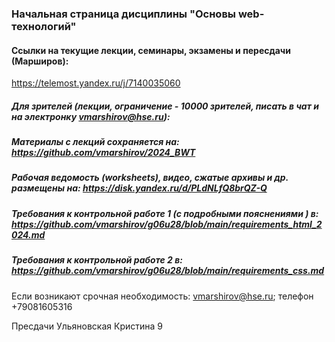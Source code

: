 ### Начальная страница дисциплины "Основы web-технологий"

#### Ссылки на текущие лекции, семинары, экзамены и пересдачи (Марширов): 
https://telemost.yandex.ru/j/7140035060

##### Для зрителей (лекции, ограничение - 10000 зрителей, писать в чат и на электронку vmarshirov@hse.ru):

##### Материалы с лекций  сохраняется на: https://github.com/vmarshirov/2024_BWT

##### Рабочая ведомость (worksheets), видео, сжатые архивы и др. размещены на: https://disk.yandex.ru/d/PLdNLfQ8brQZ-Q

##### Требования к контрольной работе 1 (с подробными пояснениями ) в:  <br>https://github.com/vmarshirov/g06u28/blob/main/requirements_html_2024.md

##### Требования к контрольной работе 2 в: <br>https://github.com/vmarshirov/g06u28/blob/main/requirements_css.md

Если возникают срочная  необходимость: vmarshirov@hse.ru; телефон +79081605316   

Пресдачи
Ульяновская Кристина 9




